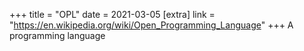 +++
title = "OPL"
date = 2021-03-05
[extra]
link = "https://en.wikipedia.org/wiki/Open_Programming_Language"
+++
A programming language

